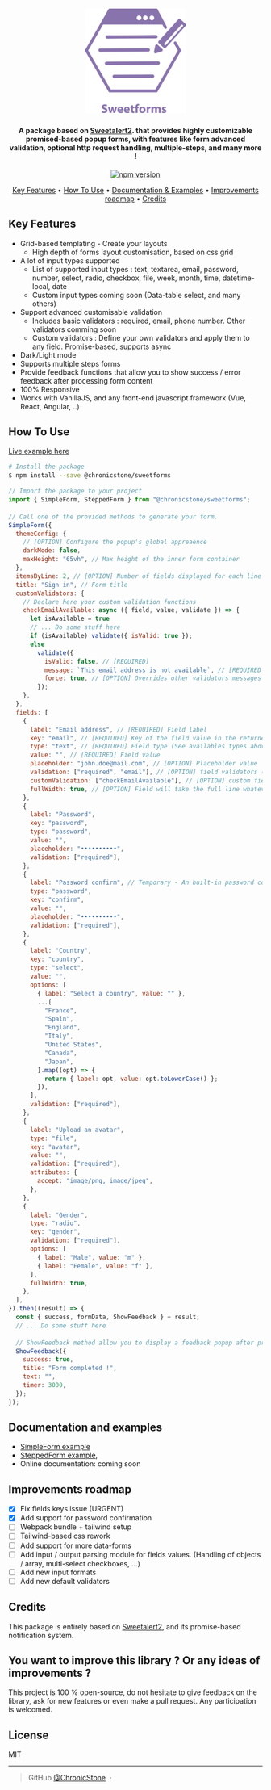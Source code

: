 <h1 align="center">
  <a><img src="https://github.com/ChronicStone/sweetforms/blob/main/logo_sweetforms.svg" alt="SweetForms" width="200"></a>
</h1>

<h4 align="center">A package based on  <a href="https://github.com/sweetalert2/sweetalert2" target="_blank">Sweetalert2</a>. that provides highly customizable promised-based popup forms, with features like form advanced validation, optional http request handling, multiple-steps, and many more !</h4>

<p align="center">
  <a href="https://badge.fury.io/js/%40chronicstone%2Fsweetforms">
    <img src="https://badge.fury.io/js/%40chronicstone%2Fsweetforms.svg" alt="npm version" height="18">
  </a>
</p>

<p align="center">
  <a href="#key-features">Key Features</a> •
  <a href="#how-to-use">How To Use</a> •
  <a href="#documentation-and-examples">Documentation & Examples</a> •
  <a href="#improvements-roadmap">Improvements roadmap</a> •
  <a href="#credits">Credits</a>
</p>

## Key Features

- Grid-based templating - Create your layouts
  - High depth of forms layout customisation, based on css grid
- A lot of input types supported
  - List of supported input types : text, textarea, email, password, number, select, radio, checkbox, file, week, month, time, datetime-local, date
  - Custom input types coming soon (Data-table select, and many others)
- Support advanced customisable validation
  - Includes basic validators : required, email, phone number. Other validators comming soon
  - Custom validators : Define your own validators and apply them to any field. Promise-based, supports async
- Dark/Light mode
- Supports multiple steps forms
- Provide feedback functions that allow you to show success / error feedback after processing form content
- 100% Responsive
- Works with VanillaJS, and any front-end javascript framework (Vue, React, Angular, ..)

## How To Use

[Live example here](https://stackblitz.com/edit/vue-xy9fs2?file=src/App.vue)

```bash
# Install the package
$ npm install --save @chronicstone/sweetforms
```

```js
// Import the package to your project
import { SimpleForm, SteppedForm } from "@chronicstone/sweetforms";

// Call one of the provided methods to generate your form. 
SimpleForm({
  themeConfig: {
    // [OPTION] Configure the popup's global appreaence
    darkMode: false,
    maxHeight: "65vh", // Max height of the inner form container
  },
  itemsByLine: 2, // [OPTION] Number of fields displayed for each line
  title: "Sign in", // Form title
  customValidators: {
    // Declare here your custom validation functions
    checkEmailAvailable: async ({ field, value, validate }) => {
      let isAvailable = true
      // ... Do some stuff here
      if (isAvailable) validate({ isValid: true });
      else
        validate({
          isValid: false, // [REQUIRED]
          message: `This email address is not available`, // [REQUIRED if not valid] Displayed err message
          force: true, // [OPTION] Overrides other validators messages
        });
    },
  },
  fields: [
    {
      label: "Email address", // [REQUIRED] Field label
      key: "email", // [REQUIRED] Key of the field value in the returned object
      type: "text", // [REQUIRED] Field type (See availables types above)
      value: "", // [REQUIRED] Field value
      placeholder: "john.doe@mail.com", // [OPTION] Placeholder value
      validation: ["required", "email"], // [OPTION] field validators (Among included ones in package)
      customValidation: ["checkEmailAvailable"], // [OPTION] custom field validator (Validator function must be declared on customValidators object above)
      fullWidth: true, // [OPTION] Field will take the full line whatever items per line has been specified
    },
    {
      label: "Password",
      key: "password",
      type: "password",
      value: "",
      placeholder: "••••••••••",
      validation: ["required"],
    },
    {
      label: "Password confirm", // Temporary - An built-in password confirm handler will soon be available
      type: "password",
      key: "confirm",
      value: "",
      placeholder: "••••••••••",
      validation: ["required"],
    },
    {
      label: "Country",
      key: "country",
      type: "select",
      value: "",
      options: [
        { label: "Select a country", value: "" },
        ...[
          "France",
          "Spain",
          "England",
          "Italy",
          "United States",
          "Canada",
          "Japan",
        ].map((opt) => {
          return { label: opt, value: opt.toLowerCase() };
        }),
      ],
      validation: ["required"],
    },
    {
      label: "Upload an avatar",
      type: "file",
      key: "avatar",
      value: "",
      validation: ["required"],
      attributes: {
        accept: "image/png, image/jpeg",
      },
    },
    {
      label: "Gender",
      type: "radio",
      key: "gender",
      validation: ["required"],
      options: [
        { label: "Male", value: "m" },
        { label: "Female", value: "f" },
      ],
      fullWidth: true,
    },
  ],
}).then((result) => {
  const { success, formData, ShowFeedback } = result;
  // ... Do some stuff here

  // ShowFeedback method allow you to display a feedback popup after processing the form content if needed
  ShowFeedback({
    success: true,
    title: "Form completed !",
    text: "",
    timer: 3000,
  });
});
```

## Documentation and examples

- [SimpleForm example](https://stackblitz.com/edit/sweetforms-simple-example?file=src/App.vue)
- [SteppedForm example](https://stackblitz.com/edit/sweetforms-multi-steps-example?file=index.js),
- Online documentation: coming soon

## Improvements roadmap

- [x] Fix fields keys issue (URGENT)
- [x] Add support for password confirmation
- [ ] Webpack bundle + tailwind setup
- [ ] Tailwind-based css rework
- [ ] Add support for more data-forms
- [ ] Add input / output parsing module for fields values. (Handling of objects / array, multi-select checkboxes, ...)
- [ ] Add new input formats
- [ ] Add new default validators

## Credits

This package is entirely based on <a href="https://github.com/sweetalert2/sweetalert2" target="_blank">Sweetalert2</a>, and its promise-based notification system.

## You want to improve this library ? Or any ideas of improvements ?

This project is 100 % open-source, do not hesitate to give feedback on the library, ask for new features or even make a pull request. Any participation is welcomed.

## License

MIT

---

> GitHub [@ChronicStone](https://github.com/ChronicStone) &nbsp;&middot;&nbsp;
